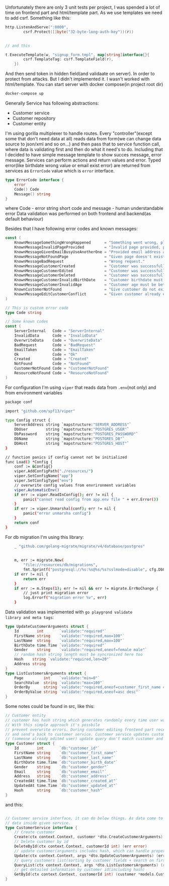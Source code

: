 Unfortunately there are only 3 unit tests per project, I was spended a lot of time on frontend part and html/template part.
As we use templates we need to add csrf.
Something like this:
```go
http.ListenAndServe(":8000",
        csrf.Protect([]byte("32-byte-long-auth-key"))(r))
    

// and this

t.ExecuteTemplate(w, "signup_form.tmpl", map[string]interface{}{
        csrf.TemplateTag: csrf.TemplateField(r),
    })
```
And then send token in hidden field(and validaate on server). In order to protect from attacks. But I didn't implemented it.
I wasn't worked with html/template.
You can start server with docker compose(in project root dir)
```sh
docker-compose up
```

Generally Service has following abstractions:
- Customer service 
- Customer repository
- Customer entity

I'm using gorilla multiplexer to handle routes. Every "controller"(except some that don't need data at all) reads data from form(we can change data source to json/xml and so on...)
and then pass that to service function call, where data is validating first and then do what it need's to do.
Including that I decided to have simple message template to show succes message, error message. 
Services can perform actions and return values and error. Typed error(like birthdate wrong value or email exist error) are returned from services as <code>ErrorCode</code> value which is <code>error</code> interface.
```go
type ErrorCode interface {
	error
	Code() Code
	Message() string
}
```
where Code - error string short code and message - human understandable error
Data validation was performed on both frontend and backend(as default behaviour)

Besides that I have following error codes and known messages:
```go
const (
	KnownMessageSomethingWrongHappened      = "Something went wrong, please try later."
	KnownMessageInvalidPageProvided         = "Invalid page provided, page must be positive integer."
	KnownMessageGivenEmailBusyUseAnotherOne = "Provided email address already in use, please provide another one."
	KnownMessageNotFoundPage                = "Given page doesn't exist."
	KnownMessageBadRequest                  = "Wrong request."
	KnownMessageCustomerCreated             = "Customer was successfully created."
	KnownMessageCustomerEdited              = "Customer was successfully edited."
	KnownMessageCustomerDeleted             = "Customer was successfully deleted."
	KnownMessageCustomerInvalidBirthDate    = "Customer birthdate must be of format yyyy-MM-dd."
	KnownMessageCustomerInvalidAge          = "Customer age must be between 18 and 60 inclusively."
	KnownCustomerNotFound                   = "Give customer do not exist."
	KnownMessageEditCustomerConflict        = "Given customer already edited, please load last data."
)

// This is custom error code
type Code string

// Some known codes
const (
	ServerInternal   Code = "ServerInternal"
	InvalidData      Code = "InvalidData"
	OverwriteData    Code = "OverwriteData"
	BadRequest       Code = "BadRequest"
	EmailTaken       Code = "EmailTaken"
	Ok               Code = "Ok"
	Created          Code = "Created"
	NotFound         Code = "NotFound"
	CustomerNotFound Code = "CustomerNotFound"
	ResourceNotFound Code = "ResourceNotFound"
)
```

For configuration I'm using <code>viper</code> that reads data from <code>.env</code>(not only) and from environment variables

```sh
package conf

import "github.com/spf13/viper"

type Config struct {
	ServerAddress string `mapstructure:"SERVER_ADDRESS"`
	DbUser        string `mapstructure:"POSTGRES_USER"`
	DbPassword    string `mapstructure:"POSTGRES_PASSWORD"`
	DbName        string `mapstructure:"POSTGRES_DB"`
	DbHost        string `mapstructure:"POSTGRES_HOST"`
}

// function panics if config cannot not be initialized
func Load() *Config {
	conf := &Config{}
	viper.AddConfigPath("./resources/")
	viper.SetConfigName("app")
	viper.SetConfigType("env")
	// overwrite config values from envrironment variables
	viper.AutomaticEnv()
	if err := viper.ReadInConfig(); err != nil {
		panic("cannot read config from app.env file " + err.Error())
	}
	if err := viper.Unmarshal(conf); err != nil {
		panic("error unmarsha config")
	}
	return conf
}
```

For db migration I'm using this library:
```sh
	_ "github.com/golang-migrate/migrate/v4/database/postgres"
  
  
  	m, err := migrate.New(
		"file://resources/db/migrations",
		fmt.Sprintf("postgresql://%s:%s@%s/%s?sslmode=disable", cfg.DbUser, cfg.DbPassword, cfg.DbHost, cfg.DbName))
	if err != nil {
		return err
	}
	if err := m.Steps(1); err != nil && err != migrate.ErrNoChange {
		// just print migration error
		log.Errorf("migration error %v", err)
	}
```

Data validation was implemented with <code>go playgrond validate library and meta tags</code>:
```go
type UpdateCustomerArguments struct {
	Id        int       `validate:"required"`
	FirstName string    `validate:"required,max=100"`
	LastName  string    `validate:"required,max=100"`
	BirthDate time.Time `validate:"required"`
	Gender    string    `validate:"required,oneof=female male"`
	// random hash string length must be syncronized here too
	Hash    string `validate:"required,len=20"`
	Address string
}
type ListCustomersArguments struct {
	Page         int    `validate:"min=0"`
	SearchValue  string `validate:"max=100"`
	OrderBy      string `validate:"required,oneof=customer_first_name customer_last_name customer_birth_date customer_address customer_email"`
	OrderByValue string `validate:"required,oneof=asc desc"`
}
```
Some notes could be found in src, like this:
```go
// Customer entity
// customer has hash string which generates randomly every time user was edited.
// With this simple approach it's possbile
// prevent overwrite errors. During customer editing frontend part receives current customer hash, make changes
// and send's back to customer service. Customer service updates customer by id and received customer hash. If hash was changed
// (someone already edited user) update query don't match customer and update will be cancelled.
type Customer struct {
	Id        int       `db:"customer_id"`
	FirstName string    `db:"customer_first_name"`
	LastName  string    `db:"customer_last_name"`
	BirthDate time.Time `db:"customer_birth_date"`
	Gender    string    `db:"customer_gender"`
	Email     string    `db:"customer_email"`
	Address   string    `db:"customer_address"`
	CreatedAt time.Time `db:"customer_created_at"`
	UpdatedAt time.Time `db:"customer_updated_at"`
	Hash      string    `db:"customer_hash"`
}

```
and this:
```go

// Customer service interface, it can do below things. As data come to untrusted resources it will be better to validate
// data inside given service.
type CustomerService interface {
	// Create customer
	Create(ctx context.Context, customer *dto.CreateCustomerArguments) (err error)
	// Delete customer by id
	DeleteById(ctx context.Context, customerId int) (err error)
	// update customer(arguments includes hash, which can handle properly overriding values)
	Update(ctx context.Context, args *dto.UpdateCustomerArguments) (err error)
	// query customers list(sorting by customer fields + search on firstName and lastName)
	QueryList(ctx context.Context, args *dto.ListCustomersArguments) (result *dto.ListCustomersResult, err error)
	// get detailed information by customer id(including hash)
	GetById(ctx context.Context, customerId int) (customer *models.Customer, err error)
}
```


